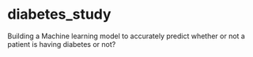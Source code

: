 # diabetes_study
Building a Machine learning model to accurately predict whether or not a patient is having diabetes or not?
